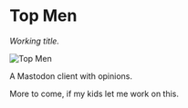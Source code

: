 # Top Men

_Working title._

![Top Men](https://github.com/csm/TopMen/tree/main/top_men_indiana_jones.gif)

A Mastodon client with opinions.

More to come, if my kids let me work on this.